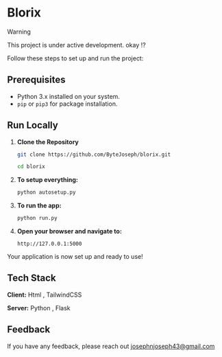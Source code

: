 <h1>Blorix</h1>

> [!WARNING]  
> This project is under active development. okay !?

Follow these steps to set up and run the project:

## Prerequisites
- Python 3.x installed on your system.
- `pip` or `pip3` for package installation.

## Run Locally

1. **Clone the Repository**
   ```bash
   git clone https://github.com/ByteJoseph/blorix.git
   ```
   ```bash
   cd blorix
   ```

2. **To setup everything:**
   
   ```bash
   python autosetup.py
   ```

3. **To run the app:**
   
   ```bash
   python run.py
   ```

4. **Open your browser and navigate to:**
   
   ```plaintext
   http://127.0.0.1:5000
   ```

Your application is now set up and ready to use!

## Tech Stack

**Client:** Html , TailwindCSS

**Server:** Python , Flask 

## Feedback

If you have any feedback, please reach out josephnjoseph43@gmail.com

